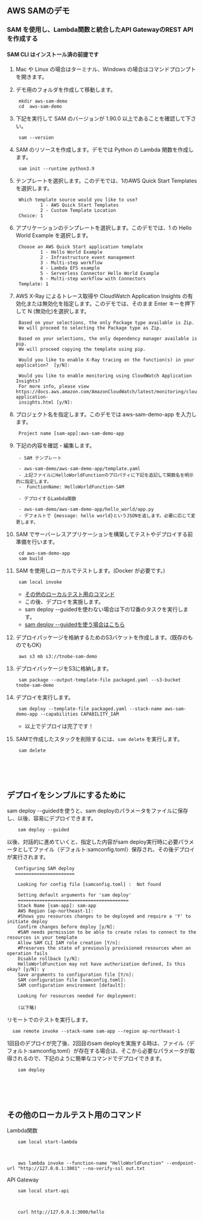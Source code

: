 ## AWS SAMのデモ
### SAM を使用し、Lambda関数と統合したAPI GatewayのREST APIを作成する
#### SAM CLI はインストール済の前提です ####

1. Mac や Linux の場合はターミナル、Windows の場合はコマンドプロンプトを開きます。

1. デモ用のフォルダを作成して移動します。

        
        mkdir aws-sam-demo
        cd  aws-sam-demo
        

1. 下記を実行して SAM のバージョンが 1.90.0 以上であることを確認して下さい。

        
        sam --version
        

1. SAM のリソースを作成します。デモでは Python の Lambda 関数を作成します。

        
        sam init --runtime python3.9
        

1. テンプレートを選択します。このデモでは、1のAWS Quick Start Templatesを選択します。

        
        Which template source would you like to use?
                1 - AWS Quick Start Templates
                2 - Custom Template Location
        Choice: 1
        

1. アプリケーションのテンプレートを選択します。このデモでは、1 の Hello World Example を選択します。

        
        Choose an AWS Quick Start application template
                1 - Hello World Example
                2 - Infrastructure event management
                3 - Multi-step workflow
                4 - Lambda EFS example
                5 - Serverless Connector Hello World Example
                6 - Multi-step workflow with Connectors
        Template: 1
        

1. AWS X-Ray によるトレース取得や CloudWatch Application Insights の有効化または無効化を指定します。このデモでは、そのまま Enter キーを押下して N (無効化)を選択します。

        
        Based on your selections, the only Package type available is Zip.
        We will proceed to selecting the Package type as Zip.

        Based on your selections, the only dependency manager available is pip.
        We will proceed copying the template using pip.

        Would you like to enable X-Ray tracing on the function(s) in your application?  [y/N]:

        Would you like to enable monitoring using CloudWatch Application Insights?
        For more info, please view https://docs.aws.amazon.com/AmazonCloudWatch/latest/monitoring/cloudwatch-application- 
        insights.html [y/N]:
        

1. プロジェクト名を指定します。このデモでは aws-sam-demo-app を入力します。

        
        Project name [sam-app]:aws-sam-demo-app
        


1. 下記の内容を確認・編集します。

        - SAM テンプレート

        - aws-sam-demo/aws-sam-demo-app/template.yaml 
        - 上記ファイルにHelloWorldFunctionのプロパティに下記を追記して関数名を明示的に指定します。
        -  FunctionName: HelloWorldFunction-SAM

        - デプロイするLambda関数

        - aws-sam-demo/aws-sam-demo-app/hello_world/app.py
        - デフォルトで {message: hello world}というJSONを返します。必要に応じて変更します。　


1. SAM でサーバーレスアプリケーションを構築してテストやデプロイする前準備を行います。

        
        cd aws-sam-demo-app
        sam build
        

1. SAM を使用しローカルでテストします。(Docker が必要です。)

        
        sam local invoke 
        


    - [その他のローカルテスト用のコマンド](#その他のローカルテスト用のコマンド) 
    - この後、デプロイを実施します。
    - sam deploy --guidedを使わない場合は下の12番のタスクを実行します。 
        <br />
    - [sam deploy --guidedを使う場合はこちら](#デプロイをシンプルにするために) 
        
 
1. デプロイパッケージを格納するためのS3バケットを作成します。(既存のものでもOK)

        
        aws s3 mb s3://tnobe-sam-demo
        

1. デプロイパッケージをS3に格納します。

        
        sam package --output-template-file packaged.yaml --s3-bucket tnobe-sam-demo
        

1. デプロイを実行します。

        
        sam deploy --template-file packaged.yaml --stack-name aws-sam-demo-app --capabilities CAPABILITY_IAM
        

    - 以上でデプロイは完了です！

1. SAMで作成したスタックを削除するには、`sam delete` を実行します。

        
        sam delete
        
 <br />
 <br />
 <br />

## デプロイをシンプルにするために 
 
sam deploy --guidedを使うと、sam deployのパラメータをファイルに保存し、以後、容易にデプロイできます。

        
        sam deploy --guided
        

以後、対話的に進めていくと、指定した内容がsam deploy実行時に必要パラメータとしてファイル（デフォルト:samconfig.toml）保存され、その後デプロイが実行されます。

        
       Configuring SAM deploy
       ======================

        Looking for config file [samconfig.toml] :  Not found

        Setting default arguments for 'sam deploy'
        =========================================
        Stack Name [sam-app]: sam-app
        AWS Region [ap-northeast-1]: 
        #Shows you resources changes to be deployed and require a 'Y' to initiate deploy
        Confirm changes before deploy [y/N]: 
        #SAM needs permission to be able to create roles to connect to the resources in your template
        Allow SAM CLI IAM role creation [Y/n]: 
        #Preserves the state of previously provisioned resources when an operation fails
        Disable rollback [y/N]: 
        HelloWorldFunction may not have authorization defined, Is this okay? [y/N]: y
        Save arguments to configuration file [Y/n]: 
        SAM configuration file [samconfig.toml]: 
        SAM configuration environment [default]: 

        Looking for resources needed for deployment:
 
        (以下略)
        
リモートでのテストを実行します。

      sam remote invoke --stack-name sam-app --region ap-northeast-1


1回目のデプロイが完了後、2回目のsam deployを実施する時は、ファイル（デフォルト:samconfig.toml）が存在する場合は、そこから必要なパラメータが取得されるので、下記のように簡単なコマンドでデプロイできます。

        
        sam deploy 
        

 <br />
 <br />
 <br />

## その他のローカルテスト用のコマンド 

Lambda関数
        
        sam local start-lambda
        

        
        aws lambda invoke --function-name "HelloWorldFunction" --endpoint-url "http://127.0.0.1:3001" --no-verify-ssl out.txt
        

API Gateway
        
        sam local start-api
        

        
        curl http://127.0.0.1:3000/hello
        




